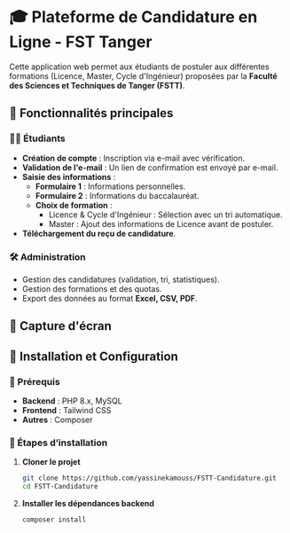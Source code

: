 # 🎓 Plateforme de Candidature en Ligne - FST Tanger  

Cette application web permet aux étudiants de postuler aux différentes formations (Licence, Master, Cycle d'Ingénieur) proposées par la **Faculté des Sciences et Techniques de Tanger (FSTT)**.  

## 📌 Fonctionnalités principales  

### 👨‍🎓 Étudiants  
- **Création de compte** : Inscription via e-mail avec vérification.  
- **Validation de l'e-mail** : Un lien de confirmation est envoyé par e-mail.  
- **Saisie des informations** :
  - **Formulaire 1** : Informations personnelles.  
  - **Formulaire 2** : Informations du baccalauréat.  
  - **Choix de formation** :
    - Licence & Cycle d'Ingénieur : Sélection avec un tri automatique.  
    - Master : Ajout des informations de Licence avant de postuler.  
- **Téléchargement du reçu de candidature**.  

### 🛠 Administration  
- Gestion des candidatures (validation, tri, statistiques).  
- Gestion des formations et des quotas.  
- Export des données au format **Excel, CSV, PDF**.

## 📌 Capture d'écran


## 🚀 Installation et Configuration  

### 📌 Prérequis  
- **Backend** : PHP 8.x, MySQL  
- **Frontend** : Tailwind CSS  
- **Autres** : Composer  

### 🔧 Étapes d’installation  

1. **Cloner le projet**  
   ```bash
   git clone https://github.com/yassinekamouss/FSTT-Candidature.git
   cd FSTT-Candidature
2. **Installer les dépendances backend**  
   ```bash
   composer install

